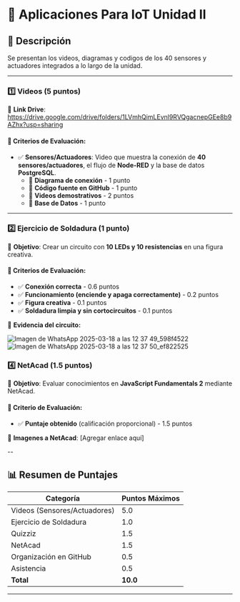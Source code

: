 # 📌 Aplicaciones Para IoT Unidad II

## 📖 Descripción
Se presentan los videos, diagramas y codigos de los 40 sensores y actuadores integrados a lo largo de la unidad.

---



### 1️⃣ Videos (5 puntos)
📌 **Link Drive**: https://drive.google.com/drive/folders/1LVmhQimLEvnl9RVQgacnepGEe8b9AZhx?usp=sharing

#### 🔹 Criterios de Evaluación:
- ✅ **Sensores/Actuadores**: Video que muestra la conexión de **40 sensores/actuadores**, el flujo de **Node-RED** y la base de datos **PostgreSQL**.
  - 📌 **Diagrama de conexión** - 1 punto
  - 📌 **Código fuente en GitHub** - 1 punto
  - 📌 **Videos demostrativos** - 2 puntos
  - 📌 **Base de Datos** - 1 punto


---

### 2️⃣ Ejercicio de Soldadura (1 punto)
📌 **Objetivo**: Crear un circuito con **10 LEDs y 10 resistencias** en una figura creativa.

#### 🔹 Criterios de Evaluación:
- ✅ **Conexión correcta** - 0.6 puntos
- ✅ **Funcionamiento (enciende y apaga correctamente)** - 0.2 puntos
- ✅ **Figura creativa** - 0.1 puntos
- ✅ **Soldadura limpia y sin cortocircuitos** - 0.1 puntos

📸 **Evidencia del circuito:** 

![Imagen de WhatsApp 2025-03-18 a las 12 37 49_598f4522](https://github.com/user-attachments/assets/2a7f5c29-77e2-456a-9856-e22e100b6e37)
![Imagen de WhatsApp 2025-03-18 a las 12 37 50_ef822525](https://github.com/user-attachments/assets/c12b8638-85e7-40f2-a19e-aa3eb76e07e9)



### 4️⃣ NetAcad (1.5 puntos)
📌 **Objetivo**: Evaluar conocimientos en **JavaScript Fundamentals 2** mediante NetAcad.

#### 🔹 Criterio de Evaluación:
- ✅ **Puntaje obtenido** (calificación proporcional) - 1.5 puntos

🔗 **Imagenes a NetAcad**: [Agregar enlace aquí]

--

## 📊 Resumen de Puntajes

| Categoría              | Puntos Máximos |
|------------------------|---------------|
| Videos (Sensores/Actuadores) | 5.0 |
| Ejercicio de Soldadura | 1.0 |
| Quizziz               | 1.5 |
| NetAcad               | 1.5 |
| Organización en GitHub | 0.5 |
| Asistencia            | 0.5 |
| **Total**             | **10.0** |

---


